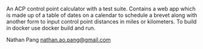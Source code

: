 An ACP control point calculator with a test suite.
Contains a web app which is made up of a table of dates on a calendar to schedule a brevet along with another form to input control point distances in miles or kilometers.
To build in docker use docker build and run.

Nathan Pang nathan.ao.pang@gmail.com